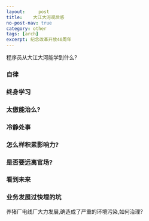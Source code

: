 ```yaml
---
layout:     post
title:    大江大河观后感
no-post-nav: true
category: other
tags: [arch]
excerpt: 纪念改革开放40周年
---
```


程序员从大江大河能学到什么?

### 自律


### 终身学习


### 太傲能治么?


### 冷静处事


### 怎么样积累影响力?


### 是否要远离官场?


### 看到未来


### 业务发展过快埋的坑


养猪厂电线厂大力发展,确造成了严重的环境污染,如何治理?
